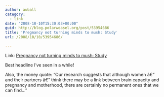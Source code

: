 ```yaml
---
author: awball
category:
  - link
date: "2008-10-10T15:30:03+00:00"
guid: http://blog.polarweasel.org/post/53954686
title: 'Pregnancy not turning minds to mush: Study'
url: /2008/10/10/53954686/

---
```

Link: [Pregnancy not turning minds to mush: Study](http://www.physorg.com/news142848608.html)

Best headline I’ve seen in a while!

Also, the money quote: “Our research suggests that although women â€“ and their partners â€“ think there may be a link between brain capacity and pregnancy and motherhood, there are certainly no permanent ones that we can find…”
